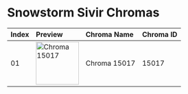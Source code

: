 # Snowstorm Sivir Chromas

| Index | Preview | Chroma Name | Chroma ID |
|:---|:---|:---|:---|
| 01 | <img src='https://raw.communitydragon.org/latest/plugins/rcp-be-lol-game-data/global/default/v1/champion-chroma-images/15/15017.png' alt='Chroma 15017' width='100'> | Chroma 15017 | 15017 |
